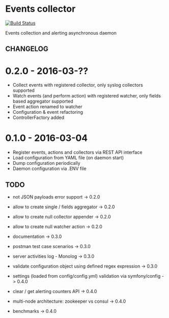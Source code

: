 # Events collector

[![Build Status](https://travis-ci.org/tswiackiewicz/events-collector.png?branch=feature/collector_configuration)](https://travis-ci.org/tswiackiewicz/events-collector)

Events collection and alerting asynchronous daemon

## CHANGELOG

# 0.2.0 - 2016-03-??

* Collect events with registered collector, only syslog collectors supported
* Watch events (and perform action) with registered watcher, only fields based aggregator supported
* Event action renamed to watcher
* Configuration & event refactoring
* ControllerFactory added

# 0.1.0 - 2016-03-04

* Register events, actions and collectors via REST API interface
* Load configuration from YAML file (on daemon start)
* Dump configuration periodically
* Daemon configuration via .ENV file

## TODO

* not JSON payloads error support -> 0.2.0
* allow to create single / fields aggregator -> 0.2.0
* allow to create null collector appender -> 0.2.0
* allow to create null watcher action -> 0.2.0

* documentation -> 0.3.0
* postman test case scenarios -> 0.3.0
* server activities log - Monolog -> 0.3.0
* validate configuration object using defined regex expression -> 0.3.0

* settings (loaded from config/config.yml) validation via symfony/config -> 0.4.0
* clear / get alerting counters API -> 0.4.0
* multi-node architecture: zookeeper vs consul -> 0.4.0
* benchmarks -> 0.4.0
